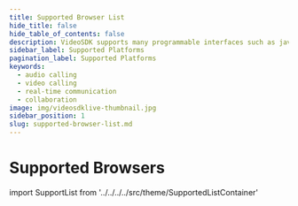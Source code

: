 ```yaml
---
title: Supported Browser List
hide_title: false
hide_table_of_contents: false
description: VideoSDK supports many programmable interfaces such as javascript, react, react native, android, ios and flutter.
sidebar_label: Supported Platforms
pagination_label: Supported Platforms
keywords:
  - audio calling
  - video calling
  - real-time communication
  - collaboration
image: img/videosdklive-thumbnail.jpg
sidebar_position: 1
slug: supported-browser-list.md
---
```


# Supported Browsers

import SupportList from '../../../../src/theme/SupportedListContainer'

<SupportList renderOnlySDKList={true}/>
